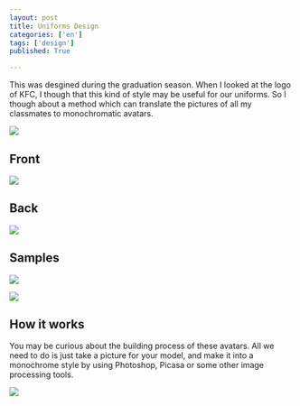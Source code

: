 ```yaml
---
layout: post
title: Uniforms Design
categories: ['en']
tags: ['design']
published: True

---
```


This was desgined during the graduation season. When I looked at the logo of KFC, I though that this kind of style may be useful for our uniforms.
So I though about a method which can translate the pictures of all my classmates to monochromatic avatars.

![](http://ww2.sinaimg.cn/large/6d0af205jw1evslvmgedfj20xc0fowjf.jpg)

## Front
![](http://ww2.sinaimg.cn/large/6d0af205jw1evsmo46q2mj20ib0q0dks.jpg)

## Back
![](http://ww4.sinaimg.cn/large/6d0af205jw1evslqewowkj20rs0rsdx4.jpg)

## Samples
![](http://ww1.sinaimg.cn/large/6d0af205jw1evsmt40yu5j210w0pitiy.jpg)

![](http://ww4.sinaimg.cn/large/6d0af205jw1evsmw6ywq7j21220r8n75.jpg)

## How it works

You may be curious about the building process of these avatars. All we need to do is just take a picture for your model, and make it into a monochrome style by using Photoshop, Picasa or some other image processing tools.

![](http://ww2.sinaimg.cn/large/6d0af205jw1exka7uwk7ij20w20fatct.jpg)